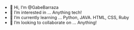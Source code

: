 - 👋 Hi, I’m @GabeBarraza
- 👀 I’m interested in ... Anything tech!
- 🌱 I’m currently learning ... Python, JAVA. HTML, CSS, Ruby
- 💞️ I’m looking to collaborate on ... Anything!

<!---
GabeBarraza/GabeBarraza is a ✨ special ✨ repository because its `README.md` (this file) appears on your GitHub profile.
You can click the Preview link to take a look at your changes.
--->
